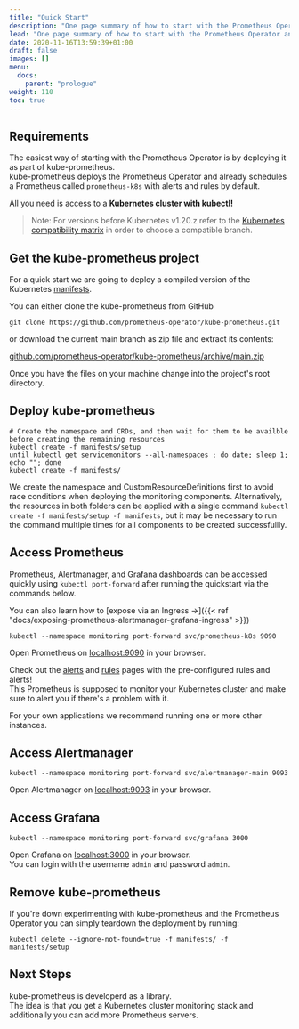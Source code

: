 ```yaml
---
title: "Quick Start"
description: "One page summary of how to start with the Prometheus Operator and kube-prometheus."
lead: "One page summary of how to start with the Prometheus Operator and kube-prometheus."
date: 2020-11-16T13:59:39+01:00
draft: false
images: []
menu:
  docs:
    parent: "prologue"
weight: 110
toc: true
---
```


## Requirements

The easiest way of starting with the Prometheus Operator is by deploying it as part of kube-prometheus.  
kube-prometheus deploys the Prometheus Operator and already schedules a Prometheus called `prometheus-k8s` with alerts and rules by default.

All you need is access to a **Kubernetes cluster with kubectl!**

<!-- TODO: Reference the deploy kube-prometheus to kind tutorial once available  -->

> Note: For versions before Kubernetes v1.20.z refer to the [Kubernetes compatibility matrix](https://github.com/prometheus-operator/kube-prometheus#kubernetes-compatibility-matrix) in order to choose a compatible branch.

## Get the kube-prometheus project

For a quick start we are going to deploy a compiled version of the Kubernetes [manifests](https://github.com/prometheus-operator/kube-prometheus/tree/main/manifests).

You can either clone the kube-prometheus from GitHub

```shell
git clone https://github.com/prometheus-operator/kube-prometheus.git
```

or download the current main branch as zip file and extract its contents:

[github.com/prometheus-operator/kube-prometheus/archive/main.zip](https://github.com/prometheus-operator/kube-prometheus/archive/main.zip)

Once you have the files on your machine change into the project's root directory.

## Deploy kube-prometheus

```shell
# Create the namespace and CRDs, and then wait for them to be availble before creating the remaining resources
kubectl create -f manifests/setup
until kubectl get servicemonitors --all-namespaces ; do date; sleep 1; echo ""; done
kubectl create -f manifests/
```

We create the namespace and CustomResourceDefinitions first to avoid race conditions when deploying the monitoring components.
Alternatively, the resources in both folders can be applied with a single command `kubectl create -f manifests/setup -f manifests`,
but it may be necessary to run the command multiple times for all components to be created successfullly.

## Access Prometheus

Prometheus, Alertmanager, and Grafana dashboards can be accessed quickly using `kubectl port-forward` after running the quickstart via the commands below.

You can also learn how to [expose via an Ingress →]({{< ref "docs/exposing-prometheus-alertmanager-grafana-ingress" >}})

```shell
kubectl --namespace monitoring port-forward svc/prometheus-k8s 9090
```

Open Prometheus on [localhost:9090](http://localhost:9090) in your browser.

Check out the [alerts](http://localhost:9090/alerts) and [rules](http://localhost:9090/rules) pages with the pre-configured rules and alerts!  
This Prometheus is supposed to monitor your Kubernetes cluster and make sure to alert you if there's a problem with it.

For your own applications we recommend running one or more other instances.
<!-- TODO: Write a tutorial/doc on self service aspcects of Prometheus Operator -->

## Access Alertmanager

```shell
kubectl --namespace monitoring port-forward svc/alertmanager-main 9093
```

Open Alertmanager on [localhost:9093](http://localhost:9093) in your browser.

<!-- TODO: Link to a document describing how to configure Alertmanager -->

## Access Grafana

```shell
kubectl --namespace monitoring port-forward svc/grafana 3000
```

Open Grafana on [localhost:3000](http://localhost:3000) in your browser.   
You can login with the username `admin` and password `admin`.

## Remove kube-prometheus 

If you're down experimenting with kube-prometheus and the Prometheus Operator you can simply teardown the deployment by running:
```shell
kubectl delete --ignore-not-found=true -f manifests/ -f manifests/setup
```

## Next Steps

kube-prometheus is developerd as a library.  
The idea is that you get a Kubernetes cluster monitoring stack and additionally you can add more Prometheus servers.

